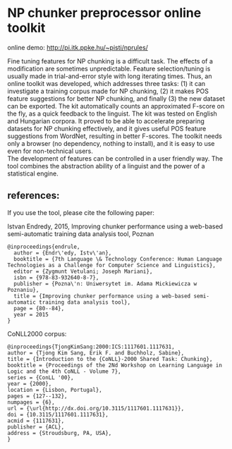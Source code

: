 # NP chunker preprocessor online toolkit


online demo: http://pi.itk.ppke.hu/~pisti/nprules/

Fine tuning features for NP chunking is a difficult task. The effects of a modification are sometimes unpredictable. Feature selection/tuning is usually made in trial-and-error style with long iterating times.
Thus, an online toolkit was developed, which addresses three tasks: (1) it can investigate a training corpus made for NP chunking, (2) it makes POS feature suggestions for better NP chunking, and finally (3) the new dataset can be exported. The kit automatically counts an approximated F-score on the fly, as a quick feedback to the linguist.
The kit was tested on English and Hungarian corpora. It proved to be able to accelerate preparing datasets for NP chunking effectively, and it gives useful POS feature suggestions from WordNet, resulting in better F-scores.
The toolkit needs only a browser (no dependency, nothing to install), and it is easy to use even for non-technical users.  
The development of features can be controlled in a user friendly way. The tool combines the abstraction ability of a linguist and the power of a statistical engine.

## references:

If you use the tool, please cite the following paper:

Istvan Endredy, 2015, Improving chunker performance using a web-based semi-automatic training data analysis tool, Poznan

```
@inproceedings{endrule,
  author = {Endr\'edy, Istv\'an},
  booktitle = {7th Language \& Technology Conference: Human Language Technologies as a Challenge for Computer Science and Linguistics},
  editor = {Zygmunt Vetulani; Joseph Mariani},
  isbn = {978-83-932640-8-7},
  publisher = {Pozna\'n: Uniwersytet im. Adama Mickiewicza w Poznaniu},
  title = {Improving chunker performance using a web-based semi-automatic training data analysis tool},
  page = {80--84},
  year = 2015
}
```


CoNLL2000 corpus: 
```
@inproceedings{TjongKimSang:2000:ICS:1117601.1117631,
author = {Tjong Kim Sang, Erik F. and Buchholz, Sabine},
title = {Introduction to the {CoNLL}-2000 Shared Task: Chunking},
booktitle = {Proceedings of the 2Nd Workshop on Learning Language in Logic and the 4th CoNLL - Volume 7},
series = {ConLL '00},
year = {2000},
location = {Lisbon, Portugal},
pages = {127--132},
numpages = {6},
url = {\url{http://dx.doi.org/10.3115/1117601.1117631}},
doi = {10.3115/1117601.1117631},
acmid = {1117631},
publisher = {ACL},
address = {Stroudsburg, PA, USA},
}
```